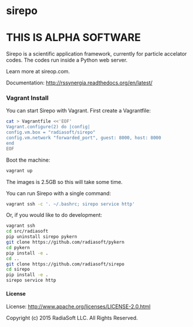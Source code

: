 # sirepo

# THIS IS ALPHA SOFTWARE

Sirepo is a scientific application framework, currently for particle accelator codes.
The codes run inside a Python web server.

Learn more at sireop.com.

Documentation: http://rssynergia.readthedocs.org/en/latest/

### Vagrant Install

You can start Sirepo with Vagrant. First create a Vagrantfile:

```bash
cat > Vagrantfile <<'EOF'
Vagrant.configure(2) do |config|
config.vm.box = "radiasoft/sirepo"
config.vm.network "forwarded_port", guest: 8000, host: 8000
end
EOF
```

Boot the machine:

```bash
vagrant up
```

The images is 2.5GB so this will take some time.

You can run Sirepo with a single command:

```bash
vagrant ssh -c '. ~/.bashrc; sirepo service http'
```

Or, if you would like to do development:

```bash
vagrant ssh
cd src/radiasoft
pip uninstall sirepo pykern
git clone https://github.com/radiasoft/pykern
cd pykern
pip install -e .
cd ..
git clone https://github.com/radiasoft/sirepo
cd sirepo
pip install -e .
sirepo service http
```

#### License

License: http://www.apache.org/licenses/LICENSE-2.0.html

Copyright (c) 2015 RadiaSoft LLC.  All Rights Reserved.
